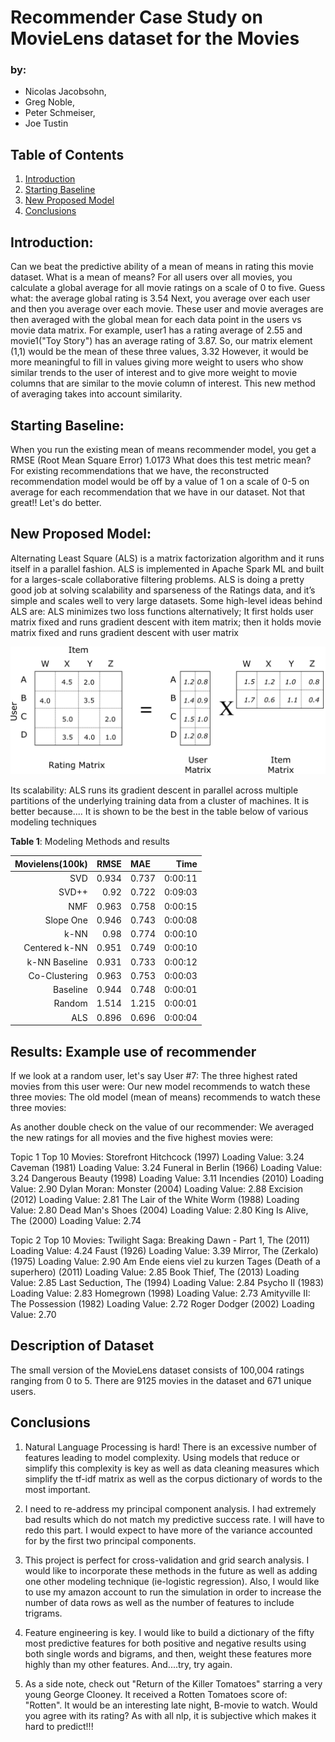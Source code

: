 # Recommender Case Study on MovieLens dataset for the Movies

### by:
- Nicolas Jacobsohn,
- Greg Noble,
- Peter Schmeiser,
- Joe Tustin

## Table of Contents
1. [Introduction](#Introduction)
2. [Starting Baseline](#StartingBaseline)
3. [New Proposed Model](#NewProposedModel)
4. [Conclusions](#conclusions)

## Introduction:
Can we beat the predictive ability of a mean of means in rating this movie dataset.  What is a mean of means?   For all users over all movies, you calculate a global average for all movie ratings on a scale of 0 to five.  Guess what: the average global rating is 3.54  Next, you average over each user and then you average over each movie.  These user and movie averages are then averaged with the global mean for each data point in the users vs movie data matrix. For example, user1 has a rating average of 2.55 and movie1("Toy Story") has an average rating of 3.87.  So, our matrix element (1,1) would be the mean of these three values, 3.32  However, it would be more meaningful to fill in values giving more weight to users who show similar trends to the user of interest and to give more weight to movie columns that are similar to the movie column of interest.  This new method of averaging takes into account similarity.

## Starting Baseline:
When you run the existing mean of means recommender model, you get a RMSE (Root Mean Square Error) 1.0173  What does this test metric mean?  For existing recommendations that we have,  the reconstructed recommendation model would be off by a value of 1 on a scale of 0-5 on average for each recommendation that we have in our dataset.  Not that great!!
Let's do better.

## New Proposed Model:
Alternating Least Square (ALS) is a matrix factorization algorithm and it runs itself in a parallel fashion. ALS is implemented in Apache Spark ML and built for a larges-scale collaborative filtering problems. ALS is doing a pretty good job at solving scalability and sparseness of the Ratings data, and it’s simple and scales well to very large datasets.
Some high-level ideas behind ALS are:
ALS minimizes two loss functions alternatively; It first holds user matrix fixed and runs gradient descent with item matrix; then it holds movie matrix fixed and runs gradient descent with user matrix

![](img/mat_fact.png)

Its scalability: ALS runs its gradient descent in parallel across multiple partitions of the underlying training data from a cluster of machines.  It is better because....  It is shown to be the best in the table below of various modeling techniques



**Table 1**: Modeling Methods and results

| Movielens(100k)	| RMSE |	MAE	| Time |
|---:|-----------:|:-----------------------|----:|
|SVD|	0.934	|0.737|	0:00:11|
|SVD++|	0.92|	0.722|	0:09:03|
|NMF	|0.963|	0.758	|0:00:15|
|Slope One|	0.946|	0.743	|0:00:08|
|k-NN|	0.98|	0.774	|0:00:10|
|Centered k-NN	|0.951|	0.749	|0:00:10|
|k-NN Baseline	|0.931|	0.733|	0:00:12|
|Co-Clustering	|0.963|	0.753|	0:00:03|
|Baseline|	0.944|	0.748	|0:00:01|
|Random	|1.514|	1.215	|0:00:01|
|ALS| 0.896|0.696| 0:00:04|

## Results: Example use of recommender

If we look at a random user, let's say User #7:
The three highest rated movies from this user were:
Our new model recommends to watch these three movies:
The old model (mean of means) recommends to watch these three movies:

As another double check on the value of our recommender:
We averaged the new ratings for all movies and the five highest movies were:

Topic 1 Top 10 Movies:
Storefront Hitchcock (1997)    Loading Value: 3.24
Caveman (1981)    Loading Value: 3.24
Funeral in Berlin (1966)    Loading Value: 3.24
Dangerous Beauty (1998)    Loading Value: 3.11
Incendies (2010)    Loading Value: 2.90
Dylan Moran: Monster (2004)    Loading Value: 2.88
Excision (2012)    Loading Value: 2.81
The Lair of the White Worm (1988)    Loading Value: 2.80
Dead Man's Shoes (2004)    Loading Value: 2.80
King Is Alive, The (2000)    Loading Value: 2.74

Topic 2 Top 10 Movies:
Twilight Saga: Breaking Dawn - Part 1, The (2011)    Loading Value: 4.24
Faust (1926)    Loading Value: 3.39
Mirror, The (Zerkalo) (1975)    Loading Value: 2.90
Am Ende eiens viel zu kurzen Tages (Death of a superhero) (2011)    Loading Value: 2.85
Book Thief, The (2013)    Loading Value: 2.85
Last Seduction, The (1994)    Loading Value: 2.84
Psycho II (1983)    Loading Value: 2.83
Homegrown (1998)    Loading Value: 2.73
Amityville II: The Possession (1982)    Loading Value: 2.72
Roger Dodger (2002)    Loading Value: 2.70






## Description of Dataset <a name="Description of Dataset"></a>

The small version of the MovieLens dataset consists of 100,004 ratings ranging from 0 to 5.  There are 9125 movies in the dataset and 671 unique users.





## Conclusions <a name="conclusions"></a>

1. Natural Language Processing is hard!  There is an excessive number of features leading to model complexity.  Using models that reduce or simplify this complexity is key as well as data cleaning measures which simplify the tf-idf matrix as well as the corpus dictionary of words to the most important.

2.  I need to re-address my principal component analysis.  I had extremely bad results which do not match my predictive success rate.  I will have to redo this part.  I would expect to have more of the variance accounted for by the first two principal components.  

3. This project is perfect for cross-validation and grid search analysis.  I would like to incorporate these methods in the future as well as adding one other modeling technique (ie-logistic regression).  Also, I would like to use my amazon account to run the simulation in order to increase the number of data rows as well as the number of features to include trigrams.

4. Feature engineering is key.  I would like to build a dictionary of the fifty most predictive features for both positive and negative results using both single words and bigrams, and then, weight these features more highly than my other features.  And....try, try again.

5. As a side note, check out "Return of the Killer Tomatoes" starring a very young George Clooney.  It received a Rotten Tomatoes score of: "Rotten".  It would be an interesting late night, B-movie to watch.  Would you agree with its rating?  As with all nlp, it is subjective which makes it hard to predict!!!
